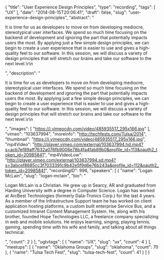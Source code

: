 {
  "title": "User Experience Design Principles",
  "type": "recording",
  "tags": [
    "UX"
  ],
  "date": "2014-08-15T20:06:41",
  "draft": false,
  "slug": "user-experience-design-principles",
  "abstract": "<p>It is time for us as developers to move on from developing mediocre, stereotypical user interfaces. We spend so much time focusing on the backend of development and ignoring the part that potentially impacts users the most. By applying just a few simple design principles, we can begin to create a user experience that is easier to use and gives a high-quality feel to our software. In this session, we will discuss a variety of design principles that will stretch our brains and take our software to the next level.\r\n</p>",
  "description": "<p>It is time for us as developers to move on from developing mediocre, stereotypical user interfaces. We spend so much time focusing on the backend of development and ignoring the part that potentially impacts users the most. By applying just a few simple design principles, we can begin to create a user experience that is easier to use and gives a high-quality feel to our software. In this session, we will discuss a variety of design principles that will stretch our brains and take our software to the next level.\r\n</p>",
  "images": [
    "https://i.vimeocdn.com/video/485935517_295x166.jpg"
  ],
  "vimeo": "103637994",
  "moreinfo": "http://techfests.com/Tulsa/2014",
  "thumbnail": "https://i.vimeocdn.com/video/485935517_295x166.jpg",
  "mp4Video": "http://player.vimeo.com/external/103637994.hd.mp4?s=acb7ef89aff7632a076fb9006e78b4fa4fab89b0&profile_id=113&oauth2_token_id=20985841",
  "mp4VideoLow": "http://player.vimeo.com/external/103637994.sd.mp4?s=3abcef8685cc3f7033391c9b42e5f9d6e76b243a&profile_id=112&oauth2_token_id=20985841",
  "recordingID": 996,
  "speakers": [
    {
      "name": "Logan McLain",
      "slug": "logan-mclain",
      "bio": "<p>Logan McLain is a Christian. He grew up in Searcy, AR and graduated from Harding University with a degree in Computer Science. Logan has worked at ArcBest Technologies (formerly Data-Tronics Corp.) for the last 4 years. As a member of the Infrastructure Support team he has worked on client application hosting platforms, a custom built enterprise Service Bus, and a customized Intranet Content Management System. He, along with his brother, founded Hope Technologies LLC, a freelance company specializing in web and mobile solutions. He enjoys learning, singing, playing tennis, gaming, spending time with his wife and family, and talking about all things technical.</p>",
      "count": 2
    }
  ],
  "ugtvtags": [
    {
      "name": "UX",
      "slug": "ux",
      "count": 4
    }
  ],
  "meetups": [
    {
      "name": "Oklahoma Groups",
      "slug": "oklahoma",
      "count": 70
    },
    {
      "name": "Tulsa Tech Fest",
      "slug": "tulsa-tech-fest",
      "count": 41
    }
  ]
}